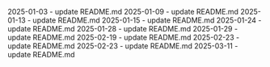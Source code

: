 2025-01-03 - update README.md
2025-01-09 - update README.md
2025-01-13 - update README.md
2025-01-15 - update README.md
2025-01-24 - update README.md
2025-01-28 - update README.md
2025-01-29 - update README.md
2025-02-19 - update README.md
2025-02-23 - update README.md
2025-02-23 - update README.md
2025-03-11 - update README.md
